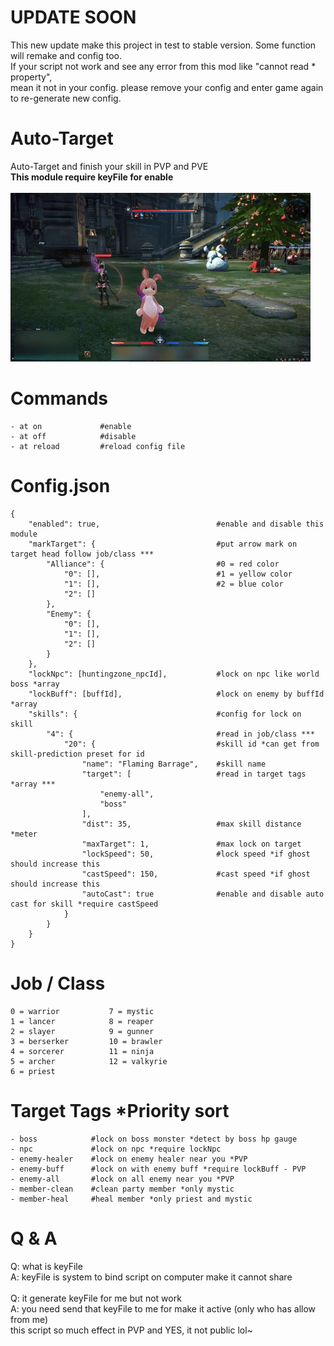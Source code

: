 # UPDATE SOON
This new update make this project in test to stable version. Some function will remake and config too.</br>
If your script not work and see any error from this mod like "cannot read * property",</br>
mean it not in your config. please remove your config and enter game again to re-generate new config.</br>

# Auto-Target
Auto-Target and finish your skill in PVP and PVE</br>
**This module require keyFile for enable**</br></br>
![](autoTarget.gif)</br>

# Commands
```
- at on             #enable
- at off            #disable
- at reload         #reload config file
```
# Config.json
```
{
    "enabled": true,                          #enable and disable this module
    "markTarget": {                           #put arrow mark on target head follow job/class ***
        "Alliance": {                         #0 = red color
            "0": [],                          #1 = yellow color
            "1": [],                          #2 = blue color
            "2": []
        },
        "Enemy": {
            "0": [],
            "1": [],
            "2": []
        }
    },
    "lockNpc": [huntingzone_npcId],           #lock on npc like world boss *array
    "lockBuff": [buffId],                     #lock on enemy by buffId *array
    "skills": {                               #config for lock on skill
        "4": {                                #read in job/class ***
            "20": {                           #skill id *can get from skill-prediction preset for id
                "name": "Flaming Barrage",    #skill name
                "target": [                   #read in target tags *array ***
                    "enemy-all",
                    "boss"
                ],
                "dist": 35,                   #max skill distance *meter
                "maxTarget": 1,               #max lock on target
                "lockSpeed": 50,              #lock speed *if ghost should increase this
                "castSpeed": 150,             #cast speed *if ghost should increase this
                "autoCast": true              #enable and disable auto cast for skill *require castSpeed
            }
        }
    }
}
```
# Job / Class
```
0 = warrior           7 = mystic
1 = lancer            8 = reaper
2 = slayer            9 = gunner
3 = berserker         10 = brawler
4 = sorcerer          11 = ninja
5 = archer            12 = valkyrie
6 = priest
```
# Target Tags *Priority sort
```
- boss            #lock on boss monster *detect by boss hp gauge
- npc             #lock on npc *require lockNpc
- enemy-healer    #lock on enemy healer near you *PVP
- enemy-buff      #lock on with enemy buff *require lockBuff - PVP
- enemy-all       #lock on all enemy near you *PVP
- member-clean    #clean party member *only mystic
- member-heal     #heal member *only priest and mystic
```
# Q & A
Q: what is keyFile</br>
A: keyFile is system to bind script on computer make it cannot share</br>
</br>
Q: it generate keyFile for me but not work</br>
A: you need send that keyFile to me for make it active (only who has allow from me)</br>
this script so much effect in PVP and YES, it not public lol~</br>

